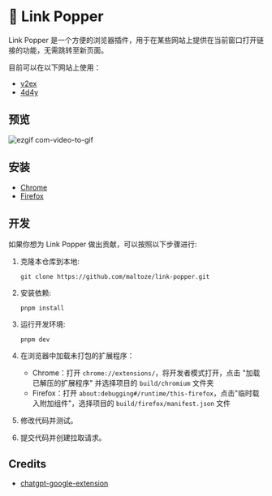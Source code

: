 # 🌟 Link Popper

Link Popper 是一个方便的浏览器插件，用于在某些网站上提供在当前窗口打开链接的功能，无需跳转至新页面。

目前可以在以下网站上使用：

- [v2ex](https://v2ex.com)
- [4d4y](https://4d4y.com)

## 预览
![ezgif com-video-to-gif](https://user-images.githubusercontent.com/18044730/223592042-6539ece3-09e5-4d7d-a673-74f2073bd1ff.gif)

## 安装

- [Chrome](https://chrome.google.com/webstore/detail/link-popper/icejebfpfnhgpdlchhfjpdnddcdamoje)
- [Firefox](https://addons.mozilla.org/zh-CN/firefox/addon/link-popper/)

## 开发

如果你想为 Link Popper 做出贡献，可以按照以下步骤进行:

1. 克隆本仓库到本地:

   ```
   git clone https://github.com/maltoze/link-popper.git
   ```

2. 安装依赖:

   ```
   pnpm install
   ```

3. 运行开发环境:

   ```
   pnpm dev
   ```


4. 在浏览器中加载未打包的扩展程序：

   - Chrome：打开 `chrome://extensions/`，将开发者模式打开，点击 "加载已解压的扩展程序" 并选择项目的 `build/chromium` 文件夹
   - Firefox：打开 `about:debugging#/runtime/this-firefox`，点击"临时载入附加组件"，选择项目的 `build/firefox/manifest.json` 文件 

5. 修改代码并测试。

6. 提交代码并创建拉取请求。

## Credits
- [chatgpt-google-extension](https://github.com/wong2/chatgpt-google-extension)
